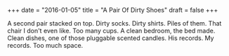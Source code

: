 +++
date = "2016-01-05"
title = "A Pair Of Dirty Shoes"
draft = false
+++

A second pair stacked on top. Dirty socks. Dirty shirts. Piles of them.  That
chair I don't even like. Too many cups. A clean bedroom, the bed made. Clean
dishes, one of those pluggable scented candles. His records. My records. Too
much space.
